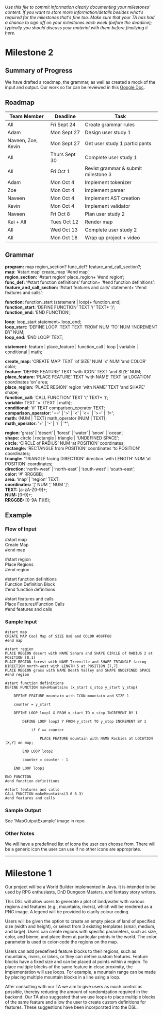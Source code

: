 _Use this file to commit information clearly documenting your milestones'
content. If you want to store more information/details besides what's required
for the milestones that's fine too. Make sure that your TA has had a chance to
sign off on your milestones each week (before the deadline); typically you
should discuss your material with them before finalizing it here._

# Milestone 2

## Summary of Progress

We have drafted a roadmap, the grammar, as well as created a mock of the input and output. Our work so far can be reviewed in this [Google Doc](https://docs.google.com/document/d/1CWNSy-IMKIfC1-GpDZXa8GnXh_WnrGVWELMTEM6A15o/edit?usp=sharing).

## Roadmap

| **Team Member**    | **Deadline** | **Task**                      |
| ------------------ | ------------ | ----------------------------- |
| All                | Fri Sept 24  | Create grammar rules          |
| Adam               | Mon Sept 27  | Design user study 1           |
| Naveen, Zoe, Kevin | Mon Sept 27  | Get user study 1 participants |
| All                | Thurs Sept 30| Complete user study 1         |
| All                | Fri Oct 1    | Revist grammar & submit milestone 3 |
| Adam               | Mon Oct 4    | Implement tokenizer           |
| Zoe                | Mon Oct 4    | Implement parser              |
| Naveen             | Mon Oct 4    | Implement AST creation        |
| Kevin              | Mon Oct 4    | Implement validator           |
| Naveen             | Fri Oct 8    | Plan user study 2             |
| Kai + All          | Tues Oct 12  | Render map                    |
| All                | Wed Oct 13   | Complete user study 2         |
| All                | Mon Oct 18   | Wrap up project + video       |

## Grammar

**program:** map region_section? func_def? feature_and_call_section?; <br />
**map:** ‘#start map’ create_map ‘#end map’; <br />
**region_section:** ‘#start region’ place_region+ ‘#end region’; <br />
**func_def:** ‘#start function definitions’ function+ ‘#end function definitions’; <br />
**feature_and_call_section:** ‘#start features and calls’ statement+ ‘#end features and calls’; <br />

**function:** function_start (statement | loop)+ function_end; <br />
**function_start:** ‘DEFINE FUNCTION’ TEXT ‘(‘ TEXT\* ‘)’; <br />
**function_end:** ‘END FUNCTION’; <br />

**loop:** loop_start statement+ loop_end; <br />
**loop_start:** ‘DEFINE LOOP’ TEXT TEXT ‘FROM’ NUM ‘TO’ NUM ‘INCREMENT BY’ NUM; <br />
**loop_end:** ‘END LOOP’ TEXT; <br />

**statement:** feature | place_feature | function_call | loop | variable | conditional | math; <br />

**create_map:** ‘CREATE MAP’ TEXT ‘of SIZE’ NUM 'x' NUM ‘and COLOR’ color; <br />
**feature:** ‘DEFINE FEATURE’ TEXT ‘with ICON’ TEXT ‘and SIZE’ NUM; <br />
**place_feature:** ‘PLACE FEATURE’ TEXT ‘with NAME’ TEXT ‘at LOCATION’ coordinates ‘on’ area; <br />
**place_region:** ‘PLACE REGION’ region ‘with NAME’ TEXT ‘and SHAPE’ shape; <br />
**function_call:** ‘CALL FUNCTION’ TEXT ‘(‘ TEXT\* ‘)’; <br />
**variable:** TEXT '=' (TEXT | math); <br />
**conditional:** 'if' TEXT comparison_operator TEXT; <br />
**comparison_operator:** '==' | '>' | '<' | '<=' | '>=' | '!='; <br />
**math:** (NUM | TEXT) math_operator (NUM | TEXT); <br />
**math_operator:** '+' | '-' | '/' | '\*'; <br />

**region:** ‘grass’ | ‘desert’ | ‘forest’ | ‘water’ | ‘snow’ | ‘ocean’; <br />
**shape:** circle | rectangle | triangle | ‘UNDEFINED SPACE’; <br />
**circle:** ‘CIRCLE of RADIUS’ NUM ‘at POSITION’ coordinates; <br />
**rectangle:** ‘RECTANGLE from POSITION’ coordinates ‘to POSITION’ coordinates; <br />
**triangle:** ‘TRIANGLE facing DIRECTION’ direction ‘with LENGTH’ NUM ‘at POSITION’ coordinates; <br />
**direction:** ‘north-west’ | ‘north-east’ | ‘south-west’ | ‘south-east’; <br />
**color:** ‘#’ RRGGBB; <br />
**area:** ‘map’ | 'region' TEXT; <br />
**coordinates:** ‘[‘ NUM ‘,’ NUM ‘]’; <br />
**TEXT:** [a-zA-Z0-9]+; <br />
**NUM:** [0-9]+; <br />
**RRGGBB:** [0-9A-F]{6}; <br />

## Example

### Flow of Input

#start map <br />
Create Map <br />
#end map <br />

#start region <br />
Place Regions <br />
#end region <br />

#start function definitions <br />
Function Definition Block <br />
#end function definitions <br />

#start features and calls <br />
Place Features/Function Calls <br />
#end features and calls <br />

### Sample Input

```
#start map
CREATE MAP Cool Map of SIZE 8x8 and COLOR #00FF80
#end map

#start region
PLACE REGION desert with NAME Sahara and SHAPE CIRCLE of RADIUS 2 at POSITION [0,1]
PLACE REGION forest with NAME Treeville and SHAPE TRIANGLE facing DIRECTION north-west with LENGTH 5 at POSITION [7,7]
PLACE REGION grass with NAME Death Valley and SHAPE UNDEFINED SPACE
#end region

#start function definitions
DEFINE FUNCTION makeMountains (x_start x_stop y_start y_stop)

    DEFINE FEATURE mountain with ICON mountain and SIZE 1

    counter = y_start

    DEFINE LOOP loop1 X FROM x_start TO x_stop INCREMENT BY 1

        DEFINE LOOP loop2 Y FROM y_start TO y_stop INCREMENT BY 1

            if Y == counter

                PLACE FEATURE mountain with NAME Rockies at LOCATION [X,Y] on map;

        END LOOP loop2

        counter = counter - 1

    END LOOP loop1

END FUNCTION
#end function definitions

#start features and calls
CALL FUNCTION makeMountains(3 6 6 3)
#end features and calls
```

### Sample Output

See 'MapOutputExample' image in repo.

### Other Notes

We will have a predefined list of icons the user can choose from. There will be a generic icon the user can use if no other icons are appropriate.

---

# Milestone 1

Our project will be a World Builder implemented in Java. It is intended to be used by RPG enthusiasts, DnD Dungeon Masters, and fantasy story writers.

This DSL will allow users to generate a plot of land/water with various regions and features (e.g., mountains, rivers), which will be rendered as a PNG image. A legend will be provided to clarify colour coding.

Users will be given the option to create an empty piece of land of specified size (width and height), or select from 3 existing templates (small, medium, and large). Users can create regions with specific parameters, such as size, color, and biome, and place them at particular points in the world. The color parameter is used to color-code the regions on the map.

Users can add predefined feature blocks to their regions, such as mountains, rivers, or lakes, or they can define custom features. Feature blocks have a fixed size and can be placed at points within a region. To place multiple blocks of the same feature in close proximity, the implementation will use loops. For example, a mountain range can be made by placing multiple mountain blocks in a line using a loop.

After consulting with our TA we aim to give users as much control as possible, thereby reducing the amount of randomization required in the backend. Our TA also suggested that we use loops to place multiple blocks of the same feature and allow the user to create custom definitions for features. These suggestions have been incorporated into the DSL.
